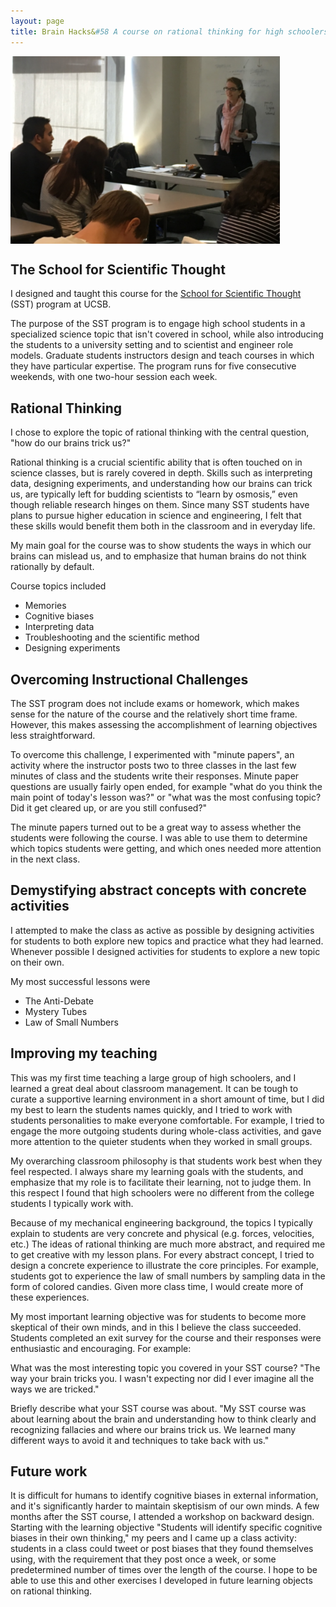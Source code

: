 ```yaml
---
layout: page
title: Brain Hacks&#58 A course on rational thinking for high schoolers
---
```


<img src="\images\SST_Closeup2.png" height="300" align="middle"/>

## The School for Scientific Thought

I designed and taught this course for the [School for Scientific Thought](http://sst-csep.cnsi.ucsb.edu/) (SST) program at UCSB.

The purpose of the SST program is to engage high school students in a specialized science topic that isn't covered in school, while also introducing the students to a university setting and to scientist and engineer role models. Graduate students instructors design and teach courses in which they have particular expertise. The program runs for five consecutive weekends, with one two-hour session each week.

## Rational Thinking

I chose to explore the topic of rational thinking with the central question, "how do our brains trick us?" 

Rational thinking is a crucial scientific ability that is often touched on in science classes, but is rarely covered in depth. Skills such as interpreting data, designing experiments, and understanding how our brains can trick us, are typically left for budding scientists to “learn by osmosis,” even though reliable research hinges on them. Since many SST students have plans to pursue higher education in science and engineering, I felt that these skills would benefit them both in the classroom and in everyday life.

My main goal for the course was to show students the ways in which our brains can mislead us, and to emphasize that human brains do not think rationally by default.

Course topics included
- Memories
- Cognitive biases
- Interpreting data
- Troubleshooting and the scientific method
- Designing experiments

## Overcoming Instructional Challenges

The SST program does not include exams or homework, which makes sense for the nature of the course and the relatively short time frame. However, this makes assessing the accomplishment of learning objectives less straightforward. 

To overcome this challenge, I experimented with "minute papers", an activity where the instructor posts two to three classes in the last few minutes of class and the students write their responses. Minute paper questions are usually fairly open ended, for example "what do you think the main point of today's lesson was?" or "what was the most confusing topic? Did it get cleared up, or are you still confused?"

The minute papers turned out to be a great way to assess whether the students were following the course. I was able to use them to determine which topics students were getting, and which ones needed more attention in the next class.

## Demystifying abstract concepts with concrete activities

I attempted to make the class as active as possible by designing activities for students to both explore new topics and practice what they had learned. Whenever possible I designed activities for students to explore a new topic on their own.

My most successful lessons were
- The Anti-Debate
- Mystery Tubes
- Law of Small Numbers


## Improving my teaching

This was my first time teaching a large group of high schoolers, and I learned a great deal about classroom management. It can be tough to curate a supportive learning environment in a short amount of time, but I did my best to learn the students names quickly, and I tried to work with students personalities to make everyone comfortable. For example, I tried to engage the more outgoing students during whole-class activities, and gave more attention to the quieter students when they worked in small groups. 

My overarching classroom philosophy is that students work best when they feel respected. I always share my learning goals with the students, and emphasize that my role is to facilitate their learning, not to judge them. In this respect I found that high schoolers were no different from the college students I typically work with.

Because of my mechanical engineering background, the topics I typically explain to students are very concrete and physical (e.g. forces, velocities, etc.) The ideas of rational thinking are much more abstract, and required me to get creative with my lesson plans. For every abstract concept, I tried to design a concrete experience to illustrate the core principles. For example, students got to experience the law of small numbers by sampling data in the form of colored candies. Given more class time, I would create more of these experiences.

My most important learning objective was for students to become more skeptical of their own minds, and in this I believe the class succeeded. Students completed an exit survey for the course and their responses were enthusiastic and encouraging. For example:

What was the most interesting topic you covered in your SST course?
"The way your brain tricks you.  I wasn't expecting nor did I ever imagine all the ways we are tricked."

Briefly describe what your SST course was about.
"My SST course was about learning about the brain and understanding how to think clearly and recognizing fallacies and where our brains trick us.  We learned many different ways to avoid it and techniques to take back with us."


## Future work

It is difficult for humans to identify cognitive biases in external information, and it's significantly harder to maintain skeptisism of our own minds. A few months after the SST course, I attended a workshop on backward design. Starting with the learning objective "Students will identify specific cognitive biases in their own thinking," my peers and I came up a class activity: students in a class could tweet or post biases that they found themselves using, with the requirement that they post once a week, or some predetermined number of times over the length of the course. I hope to be able to use this and other exercises I developed in future learning objects on rational thinking.


<!--
I identified which students were 

I learned some tricks for getting them out of their shells

In my experience, students work best when they feel respected and like they have a hand in their learning...

The students were highly motivated, and not difficult to manage, but it was har
getting them out of their shells

The students were very inspiring to work with.

As an engineering TA, the material I teach is generally very concrete--
equations, geometry, forces and masses...

I have more ideas for active lessons...practicing identifying cognitive biases in 

If I were to teach the class again, I would like to have the students practice identifying biases in their own thinking...

At a workshop on Backward Design, I was able to get together with other instructors and think of creative ways to have students practice identifying cognitive biases in their own thinking. 


The course's short timeframe proved to be both a restriction and a liberator. Because I only had the students for five two-hour session, I really had to pare down what I wanted to teach into the most important ideas. 

Students not coming to all classes?

My first time working with high schoolers?

It's easy to be skeptical of others' assertions, but harder to be skeptical about our own thoughts.

These skills are also valuable for better decision making in everyday life. 
-->
